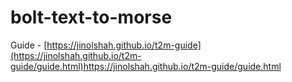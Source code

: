 # bolt-text-to-morse

Guide - [https://jinolshah.github.io/t2m-guide](https://jinolshah.github.io/t2m-guide/guide.html)https://jinolshah.github.io/t2m-guide/guide.html
